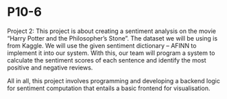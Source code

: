 # P10-6
Project 2: This project is about creating a sentiment analysis on the movie “Harry Potter and the Philosopher’s Stone”. The dataset we will be using is from Kaggle. We will use the given sentiment dictionary – AFINN to implement it into our system. With this, our team will program a system to calculate the sentiment scores of each sentence and identify the most positive and negative reviews. 

All in all, this project involves programming and developing a backend logic for sentiment computation that entails a basic frontend for visualisation. 


